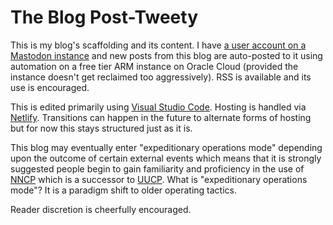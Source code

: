 # The Blog Post-Tweety

This is my blog's scaffolding and its content.  I have [a user account on a Mastodon instance](https://ubuntu.social/@alpacaherder) and new posts from this blog are auto-posted to it using automation on a free tier ARM instance on Oracle Cloud (provided the instance doesn't get reclaimed too aggressively).  RSS is available and its use is encouraged.  

This is edited primarily using [Visual Studio Code](https://en.wikipedia.org/w/index.php?title=Visual_Studio_Code&oldid=1128781165).  Hosting is handled via [Netlify](https://en.wikipedia.org/w/index.php?title=Netlify&oldid=1137585522).  Transitions can happen in the future to alternate forms of hosting but for now this stays structured just as it is.  

This blog may eventually enter "expeditionary operations mode" depending upon the outcome of certain external events which means that it is strongly suggested people begin to gain familiarity and proficiency in the use of [NNCP](https://nncp.mirrors.quux.org/) which is a successor to [UUCP](https://en.wikipedia.org/w/index.php?title=UUCP&oldid=1146511468).  What is "expeditionary operations mode"?  It is a paradigm shift to older operating tactics.

Reader discretion is cheerfully encouraged.
